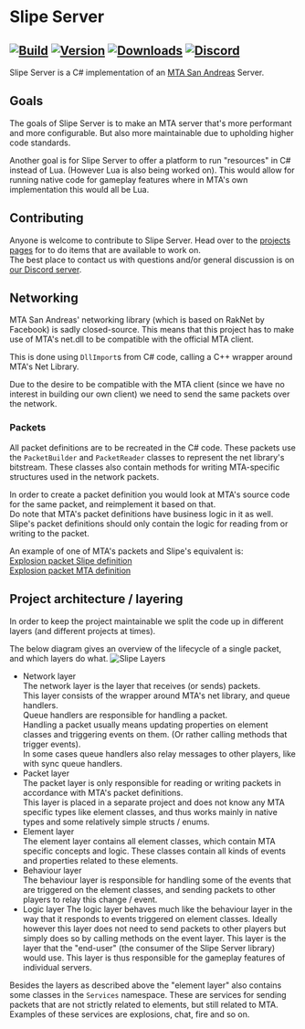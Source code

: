 # Slipe Server
[![Build](https://dev.azure.com/bobvanhooff/slipe/_apis/build/status/3?branchName=master)](https://dev.azure.com/BobvanHooff/Slipe/_build?definitionId=3)
[![Version](https://img.shields.io/nuget/v/SlipeServer.Server)](https://www.nuget.org/packages/SlipeServer.Server)
[![Downloads](https://img.shields.io/nuget/dt/SlipeServer.Server)](https://www.nuget.org/packages/SlipeServer.Server)
[![Discord](https://img.shields.io/discord/555709976082120715?label=Discord)](https://discord.gg/T4gkRFV)
---

Slipe Server is a C# implementation of an [MTA San Andreas](https://mtasa.com) Server.

## Goals
The goals of Slipe Server is to make an MTA server that's more performant and more configurable. But also more maintainable due to upholding higher code standards.  

Another goal is for Slipe Server to offer a platform to run "resources" in C# instead of Lua. (However Lua is also being worked on). This would allow for running native code for gameplay features where in MTA's own implementation this would all be Lua. 

## Contributing
Anyone is welcome to contribute to Slipe Server. Head over to the [projects pages](https://github.com/mta-slipe/slipe-server/projects) for to do items that are available to work on.  
The best place to contact us with questions and/or general discussion is on [our Discord server](https://discord.gg/T4gkRFV).

## Networking
MTA San Andreas' networking library (which is based on RakNet by Facebook) is sadly closed-source. This means that this project has to make use of MTA's net.dll to be compatible with the official MTA client.

This is done using `DllImport`s from C# code, calling a C++ wrapper around MTA's Net Library.  

Due to the desire to be compatible with the MTA client (since we have no interest in building our own client) we need to send the same packets over the network.

### Packets
All packet definitions are to be recreated in the C# code. These packets use the `PacketBuilder` and `PacketReader` classes to represent the net library's bitstream. These classes also contain methods for writing MTA-specific structures used in the network packets.

In order to create a packet definition you would look at MTA's source code for the same packet, and reimplement it based on that.  
Do note that MTA's packet definitions have business logic in it as well. Slipe's packet definitions should only contain the logic for reading from or writing to the packet.  

An example of one of MTA's packets and Slipe's equivalent is:  
[Explosion packet Slipe definition](https://github.com/mta-slipe/Slipe-Server/blob/master/SlipeServer.Packets/Definitions/Explosions/ExplosionPacket.cs)  
[Explosion packet MTA definition](https://github.com/multitheftauto/mtasa-blue/blob/master/Server/mods/deathmatch/logic/packets/CExplosionSyncPacket.cpp)  

## Project architecture / layering
In order to keep the project maintainable we split the code up in different layers (and different projects at times).  

The below diagram gives an overview of the lifecycle of a single packet, and which layers do what.
![Slipe Layers](https://i.imgur.com/MvpHD7C.png)

- Network layer  
  The network layer is the layer that receives (or sends) packets.  
  This layer consists of the wrapper around MTA's net library, and queue handlers.  
  Queue handlers are responsible for handling a packet.  
  Handling a packet usually means updating properties on element classes and triggering events on them. (Or rather calling methods that trigger events).  
  In some cases queue handlers also relay messages to other players, like with sync queue handlers.
- Packet layer  
  The packet layer is only responsible for reading or writing packets in accordance with MTA's packet definitions.  
  This layer is placed in a separate project and does not know any MTA specific types like element classes, and thus works mainly in native types and some relatively simple structs / enums.  
- Element layer  
  The element layer contains all element classes, which contain MTA specific concepts and logic. These classes contain all kinds of events and properties related to these elements.  
- Behaviour layer  
  The behaviour layer is responsible for handling some of the events that are triggered on the element classes, and sending packets to other players to relay this change / event.  
- Logic layer
  The logic layer behaves much like the behaviour layer in the way that it responds to events triggered on element classes. Ideally however this layer does not need to send packets to other players but simply does so by calling methods on the event layer.
  This layer is the layer that the "end-user" (the consumer of the Slipe Server library) would use. This layer is thus responsible for the gameplay features of individual servers.  

Besides the layers as described above the "element layer"  also contains some classes in the `Services` namespace. These are services for sending packets that are not strictly related to elements, but still related to MTA.  
Examples of these services are explosions, chat, fire and so on.
